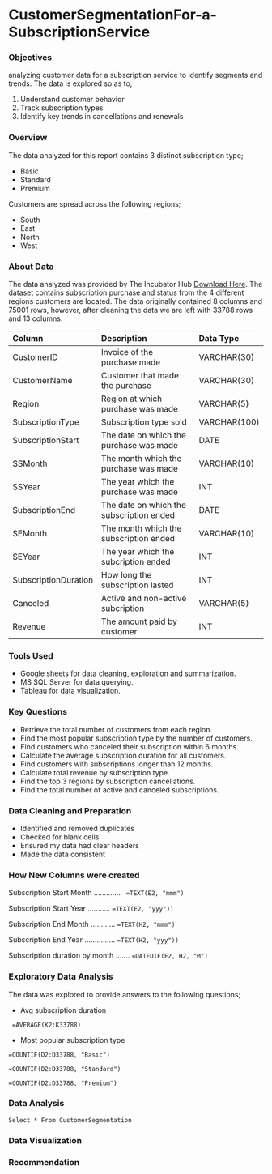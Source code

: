# CustomerSegmentationFor-a-SubscriptionService

### Objectives

 analyzing customer data for a subscription service to identify segments and trends. The data is explored so as to; 
 1. Understand customer behavior
 2. Track subscription types
 3. Identify key trends in cancellations and renewals

 ### Overview

The data analyzed for this report contains 3 distinct subscription type;
- Basic
- Standard
- Premium

Customers are spread across the following regions;
- South
- East
- North
- West

### About Data

The data analyzed was provided by The Incubator Hub [Download Here](https://docs.google.com/spreadsheets/d/1TmYiCGXgi4RYZtY07ek7CiI6ZzooFqpKhO0bA2ZrTpY/edit?usp=sharing). The dataset contains subscription purchase and status from the 4 different regions customers are located. The data originally contained 8 columns and 75001 rows, however, after cleaning the data we are left with 33788 rows and 13 columns.

| Column                  | Description                             | Data Type      |
| :---------------------- | :-------------------------------------- | :------------- |
| CustomerID              | Invoice of the purchase made            | VARCHAR(30)    |
| CustomerName            | Customer that made the purchase         | VARCHAR(30)    |
| Region                  | Region at which purchase was made       | VARCHAR(5)     |
| SubscriptionType        | Subscription type sold                  | VARCHAR(100)   |
| SubscriptionStart       | The date on which the purchase was made | DATE           |
| SSMonth                 | The month which the purchase was made   | VARCHAR(10)    |
| SSYear                  | The year which the purchase was made    | INT            |
| SubscriptionEnd         | The date on which the subscription ended| DATE           |
| SEMonth                 | The month which the subscription ended  | VARCHAR(10)    |
| SEYear                  | The year which the subcription ended    | INT            |
| SubscriptionDuration    | How long the subscription lasted        | INT            |
| Canceled                | Active and non-active subcription       | VARCHAR(5)     |
| Revenue                 | The amount paid by customer             | INT            |

### Tools Used 

- Google sheets for data cleaning, exploration and summarization.
- MS SQL Server for data querying.
- Tableau for data visualization.

### Key Questions

- Retrieve the total number of customers from each region.
- Find the most popular subscription type by the number of customers.
- Find customers who canceled their subscription within 6 months.
- Calculate the average subscription duration for all customers.
- Find customers with subscriptions longer than 12 months.
- Calculate total revenue by subscription type.
- Find the top 3 regions by subscription cancellations.
- Find the total number of active and canceled subscriptions.


### Data Cleaning and Preparation

- Identified and removed duplicates
- Checked for blank cells
- Ensured my data had clear headers
- Made the data consistent

### How New Columns were created

Subscription Start Month ............. ```  =TEXT(E2, "mmm") ```

Subscription Start Year ........... ``` =TEXT(E2, "yyy")) ```

Subscription End Month ............ ``` =TEXT(H2, "mmm") ```

Subscription End Year ............... ``` =TEXT(H2, "yyy")) ```

Subscription duration by month ....... ``` =DATEDIF(E2, H2, "M") ```


### Exploratory Data Analysis

The data was explored to provide answers to the following questions;

- Avg subscription duration

```  =AVERAGE(K2:K33788) ```

- Most popular subscription type

``` =COUNTIF(D2:D33788, "Basic") ```

``` =COUNTIF(D2:D33788, "Standard") ```

``` =COUNTIF(D2:D33788, "Premium") ```

### Data Analysis

``` Select * From CustomerSegmentation ```

### Data Visualization

### Recommendation 
